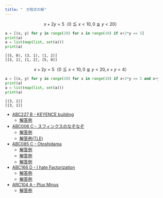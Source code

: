 ```yaml
---
title: "　方程式の解"
---
```


$$
x+2y=5　（0≦x<10, 0≦y<20）
$$

```python:サンプルコード：sample_756.py
a = [(x, y) for y in range(20) for x in range(10) if x+2*y == 5]
print(a)
a = list(map(list, set(a)))
print(a)
```

```text:実行結果
[(5, 0), (3, 1), (1, 2)]
[[3, 1], [1, 2], [5, 0]]
```

```math
x+2y=5　（0≦x<10, 0≦y<20, x+y=4）
```

```python:サンプルコード：sample_757.py
a = [(x, y) for y in range(20) for x in range(10) if x+2*y == 5 and x+y == 4]
print(a)
a = list(map(list, set(a)))
print(a)
```

```text:実行結果
[(3, 1)]
[[3, 1]]
```

- [ABC227 B - KEYENCE building](https://atcoder.jp/contests/abc227/tasks/abc227_b)
    - [解答例](https://atcoder.jp/contests/abc227/submissions/27246343)
- [ABC006 C - スフィンクスのなぞなぞ](https://atcoder.jp/contests/abc006/tasks/abc006_3)
    - [解答例](https://atcoder.jp/contests/abc006/submissions/18363170)
    - [解答例(TLE)](https://atcoder.jp/contests/abc006/submissions/18363199)
- [ABC085 C - Otoshidama](https://atcoder.jp/contests/abc085/tasks/abc085_c)
    - [解答例](https://atcoder.jp/contests/abc085/submissions/15411378)
    - [解答例](https://atcoder.jp/contests/abc085/submissions/18378100)
    - [解答例](https://atcoder.jp/contests/abc085/submissions/18378120)
- [ABC166 D - I hate Factorization](https://atcoder.jp/contests/abc166/tasks/abc166_d)
    - [解答例](https://atcoder.jp/contests/abc166/submissions/14198012)
    - [解答例](https://atcoder.jp/contests/abc166/submissions/14198188)
- [ARC104 A - Plus Minus](https://atcoder.jp/contests/arc104/tasks/arc104_a)
    - [解答例](https://atcoder.jp/contests/arc104/submissions/24901589)